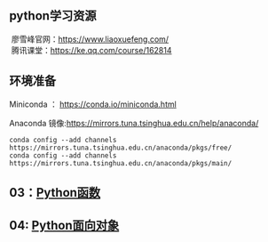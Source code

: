 ## python学习资源
  廖雪峰官网：https://www.liaoxuefeng.com/  <br/>
  腾讯课堂：https://ke.qq.com/course/162814

## 环境准备
Miniconda ： https://conda.io/miniconda.html  <br/>

Anaconda 镜像:https://mirrors.tuna.tsinghua.edu.cn/help/anaconda/
```base
conda config --add channels https://mirrors.tuna.tsinghua.edu.cn/anaconda/pkgs/free/
conda config --add channels https://mirrors.tuna.tsinghua.edu.cn/anaconda/pkgs/main/
```
## 03：[Python函数](./docs/function.md)

## 04: [Python面向对象](./docs/class.md)
